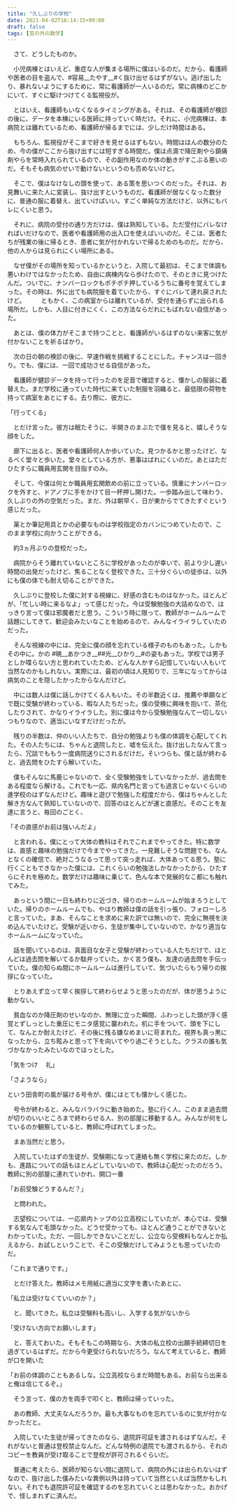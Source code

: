 ```yaml
---
title: "久しぶりの学校"
date: 2021-04-02T16:14:15+09:00
draft: false
tags: [窓の外の数学]
---
```


　さて、どうしたものか。

　小児病棟とはいえど、重症な人が集まる場所に僕はいるのだ。だから、看護師や医者の目を盗んで、#容易__たやす__#く抜け出せるはずがない。逃げ出したり、暴れないようにするために、常に看護師が一人いるのだ。常に病棟のどこかにいて、すぐに駆けつけてくる監視役が。

　とはいえ、看護師もいなくなるタイミングがある。それは、その看護師が検診の後に、データを本棟にいる医師に持っていく時だけ。それに、小児病棟は、本病院とは離れているため、看護師が帰るまでには、少しだけ時間はある。

　もちろん、監視役がそこまで好きを見せるはずもない。時間はほんの数分のため、今の僕がここから抜け出すには短すぎる時間だ。僕は点滴で降圧剤やら鎮痛剤やらを常時入れられているので、その副作用なのか体の動きがすこぶる悪いのだ。そもそも病気のせいで動けないというのも否めないけど。

　そこで、僕はなけなしの頭を使って、ある策を思いつくのだった。それは、お見舞いに来た人に変装し、抜け出すというものだ。看護師が居なくなった数分に、普通の服に着替え、出ていけばいい。すごく単純な方法だけど、以外にもバレにくいと思う。

　それに、病院の受付の通り方だけは、僕は熟知している。ただ受付にバレなければいだけなので、医者や看護師用の出入口を使えばいいのだ。そこは、医者たちが残業の後に帰るとき、患者に気が付かれないで帰るためのものだ。だから、他の人からは見られにくい場所にある。

　なぜ僕がその場所を知っているかというと、入院して最初は、そこまで体調も悪いわけではなかったため、自由に病棟内なら歩けたので、そのときに見つけたんだ。ついでに、ナンバーロックもポチポチ押しているうちに番号を覚えてしまった。その時は、外に出ても病院服を着ていたから、すぐにバレて連れ戻されたけど。
　
　ともかく、この病室からは離れているが、受付を通らずに出られる場所だ。しかも、人目に付きにくく、この方法ならだれにもばれない自信があった。

　あとは、僕の体力がそこまで持つことと、看護師がいるはずのない来客に気が付かないことを祈るばかり。

　次の日の朝の検診の後に、早速作戦を挑戦することにした。チャンスは一回きり。でも、僕には、一回で成功させる自信があった。

　看護師が健診データを持って行ったのを足音で確認すると、懐かしの服装に着替えた。まだ学校に通っていた時代に来ていた制服を羽織ると、最低限の荷物を持って病室をあとにする。去り際に、彼方に、

「行ってくる」

　とだけ言った。彼方は眠たそうに、半開きのまぶたで僕を見ると、嬉しそうな顔をした。

　廊下に出ると、医者や看護師何人か歩いていた。見つかるかと思ったけど、なるべく堂々と歩いた。堂々としている方が、悪事はばれにくいのだ。あとはただひたすらに職員用玄関を目指すのみ。

　そして、今僕は何とか職員用玄関飲めの前に立っている。慎重にナンバーロックを外すと、ドアノブに手をかけて目一杯押し開けた。一歩踏み出して味わう、久しぶりの外の空気だった。まだ、外は朝早く、日が東からでてきたすぐという感じだった。

　薬とか筆記用具とかの必要なものは学校指定のカバンにつめていたので、このまま学校に向かうことができる。

　約3ヵ月ぶりの登校だった。

　病院からそう離れていないところに学校があったのが幸いで、前より少し遅い時間の出発だったけど、焦ることなく登校できた。三十分ぐらいの徒歩は、以外にも僕の体でも耐え切ることができた。

　久しぶりに登校した僕に対する視線に、好感の含むものはなかった。ほとんどが、「忙しい時に来るなよ」って感じだった。今は受験勉強の大詰めなので、はっきり言って僕は邪魔者だと思う。こういう時に限って、教師がホームルームで話題にしてきて、歓迎会みたいなことを始めるので、みんなイライラしていたのだった。

　そんな視線の中には、完全に僕の顔を忘れている様子のものもあった。しかもその中に。かの #暁__あかつき__##光__ひかり__#の姿もあった。学校では男子としか喋らない方と思われていたため、どんな人かすら記憶していない人もいて当然なのかもしれない。実際には、最初の頃は人見知りで、三年になってからは病気のことを隠したかったからなんだけど。

　中には数人は僕に話しかけてくる人もいた。その半数近くは、推薦や単願などで既に受験が終わっている、暇な人たちだった。僕の受検に興味を抱いて、茶化したりされて、かなりイライラした。別に僕は今から受験勉強なんて一切しないつもりなので、適当にいなすだけだったが。

　残りの半数は、仲のいい人たちで、自分の勉強よりも僕の体調を心配してくれた。その人たちには、ちゃんと退院したと、嘘を伝えた。抜け出したなんて言ったら、冗談でももう一度病院送りにされるだけだ。そいつらも、僕と話が終わると、過去問をひたすら解いていた。

　僕もそんなに馬鹿じゃないので、全く受験勉強をしていなかったが、過去問をある程度なら解ける。これでも一応、県内名門と言っても過言じゃないくらいの進学校のはずなんだけど。趣味と遊びで勉強した程度だから、僕はちゃんとした解き方なんて熟知していないので、回答のほとんどが運と直感だ。そのことを友達に言うと、毎回のごとく、

「その直感がお前は強いんだよ」

　と言われる。僕にとって大体の教科はそれでこれまでやってきた。特に数学は、直感と趣味の勉強だけで今までやってきた。一見難しそうな問題でも、なんとなくの確信で、絶対こうなるって思って突っ走れば、大体あってる思う。塾に行くこともできなかった僕には、これくらいの勉強法しかなかったから、ひたすらにそれを極めた。数学だけは趣味に乗じて、色んな本で発展的なこ都にも触れてみた。

　あっという間に一日も終わりに近づき、帰りのホームルームが始まろうとしていた。帰りのホームルームでも、やはり教師は僕の話を引っ張り、フォローしろと言っていた。まあ、そんなことを求めに来た訳では無いので、完全に無視を決め込んでいたけど。受験が近いから、生徒が集中していないので、かなり適当なホームルームになっていた。

　話を聞いているのは、真面目な女子と受験が終わっている人たちだけで、ほとんどは過去問を解いてるか駄弁っていた。かく言う僕も、友達の過去問を手伝っていた。僕の知らぬ間にホームルームは進行していて、気づいたらもう帰りの挨拶になっていた。

　とりあえず立って早く挨拶して終わらせようと思ったのだが、体が思うように動かない。

　貧血なのか降圧剤のせいなのか、無理に立った瞬間、ふわっとした頭が浮く感覚とずしっとした重圧にモニタ感覚に襲われた。机に手をついて、頭を下にして、なんとか耐えたけど、その後に残る嫌なめまいに苛まれた。視界も真っ黒になったから、立ち眩みと思って下を向いてやり過ごそうとした。クラスの誰も気づかなかったみたいなのでほっとした。

「気をつけ
　礼」

「さようなら」

という田舎町の風が届ける号令が、僕にはとても懐かしく感じた。

　号令が終わると、みんなバラバラに動き始めた。塾に行く人、このまま過去問が切りのいいところまで終わらせる人、別の部屋に移動する人。みんなが何をしているのか観察していると、教師に呼ばれてしまった。

　まあ当然だと思う。

　入院していたはずの生徒が、受験期になって連絡も無く学校に来たのだ。しかも、進路についての話もほとんどしていないので、教師は心配だったのだろう。教師に別の部屋に連れていかれ、開口一番

「お前受験どうするんだ？」

　と問われた。

　志望校については、一応県内トップの公立高校にしていたが、本心では、受験する気なんて毛頭なかった。どうせ受かっても、ほとんど通うことができないとわかっていた。ただ、一回しかできないことだし、公立なら受検料もなんとか払えるから、お試しということで、そこの受験だけしてみようとも思っていたのだ。

「これまで通りです。」

　とだけ答えた。教師はメモ用紙に適当に文字を書いたあとに、

「私立は受けなくていいのか？」

　と、聞いてきた。私立は受験料も高いし、入学する気がないから

「受けない方向でお願いします」

　と、答えておいた。そもそもこの時期なら、大体の私立校の出願手続締切日を過ぎているはずだ。だから今更受けられないだろう。なんて考えていると、教師が口を開いた

「お前の体調のこともあるしな。公立高校ならまだ時間もある。お前なら出来ると俺は信じてるぞ。」

　そう言って、僕の方を両手で叩くと、教師は帰っていった。

　あの教師、大丈夫なんだろうか。最も大事なものを忘れているのに気が付かなかっただと。

　入院していた生徒が帰ってきたのなら、退院許可証を渡されるはずなんだ。それがないと普通は登校禁止なんだ。どんな特例の退院でも渡されるから、それのコピーを教員が受け取ることで登校が許可されるぐらいだ。

　普通に考えたら、医師が知らない間に退院して、病院の外には出られないはずなので、抜け出した僕みたいな異例以外は持っていて当然といえば当然かもしれない。それでも退院許可証を確認するのを忘れていくとは思わなかった。おかげで、怪しまれずに済んだ。
